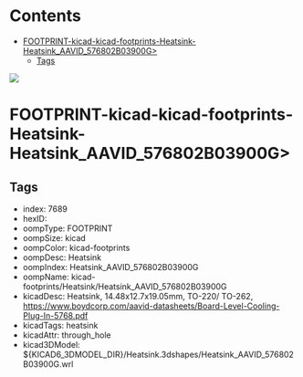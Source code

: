 



Contents
========

* [FOOTPRINT-kicad-kicad-footprints-Heatsink-Heatsink_AAVID_576802B03900G>](#footprint-kicad-kicad-footprints-heatsink-heatsink_aavid_576802b03900g)
	* [Tags](#tags)
  
![][im]
# FOOTPRINT-kicad-kicad-footprints-Heatsink-Heatsink_AAVID_576802B03900G>

## Tags

- index: 7689
- hexID: 
- oompType: FOOTPRINT
- oompSize: kicad
- oompColor: kicad-footprints
- oompDesc: Heatsink
- oompIndex: Heatsink_AAVID_576802B03900G
- oompName: kicad-footprints/Heatsink/Heatsink_AAVID_576802B03900G
- kicadDesc: Heatsink, 14.48x12.7x19.05mm, TO-220/ TO-262, https://www.boydcorp.com/aavid-datasheets/Board-Level-Cooling-Plug-In-5768.pdf
- kicadTags: heatsink
- kicadAttr: through_hole
- kicad3DModel: ${KICAD6_3DMODEL_DIR}/Heatsink.3dshapes/Heatsink_AAVID_576802B03900G.wrl



[im]: image.png
